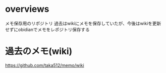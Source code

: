 # overviews

メモ保存用のリポジトリ
過去はwikiにメモを保存していたが、今後はwikiを更新せずにobidianでメモをレポジトリ保存する

# 過去のメモ(wiki)

https://github.com/taka512/memo/wiki
